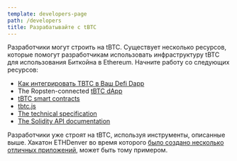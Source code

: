 ```yaml
---
template: developers-page
path: /developers
title: Разрабатывайте с tBTC
---
```

Разработчики могут строить на tBTC. Существует несколько ресурсов, которые помогут разработчикам использовать инфраструктуру tBTC для использования Биткойна в Ethereum. Начните работу со следующих ресурсов:

* [Как интегрировать TBTC в Ваш Defi Dapp](/developers/how-to-integrate-tbtc-into-your-defi-dapp)
* The Ropsten-connected [tBTC dApp](https://dapp.test.tbtc.network/)
* [tBTC smart contracts](https://github.com/keep-network/tbtc)
* [tbtc.js](https://github.com/keep-network/tbtc.js)
* [The technical specification](http://docs.keep.network/tbtc/)
* [The Solidity API documentation](http://docs.keep.network/tbtc/solidity/)

Разработчики уже строят на tBTC, используя инструменты, описанные выше. Хакатон ETHDenver [](https://blog.keep.network/bitcoin-earn-wins-ethdenver-tbtc-hackathon-prize-5233ce805468)во время которого [было создано несколько отличных приложений](https://blog.keep.network/bitcoin-earn-wins-ethdenver-tbtc-hackathon-prize-5233ce805468), может быть тому примером.
